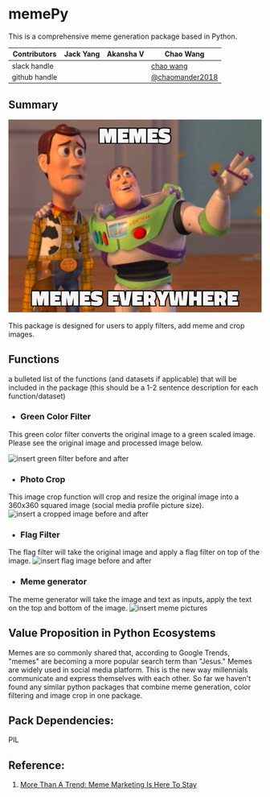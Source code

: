 # memePy
This is a comprehensive meme generation package based in Python.

|Contributors |Jack Yang| Akansha V |Chao Wang|
|---|---|---|----|
|slack handle|[]()|[]()|[chao wang]()|
|github handle|[]()|[]()|[@chaomander2018](https://github.com/chaomander2018)|

## Summary

<div>
<img src="/img/theme.png">
</div>

This package is designed for users to apply filters, add meme and crop images. 

## Functions
a bulleted list of the functions (and datasets if applicable) that will be included in the package (this should be a 1-2 sentence description for each function/dataset)

- ### Green Color Filter
This green color filter converts the original image to a green scaled image. 
Please see the original image and processed image below.

![insert green filter before and after]()

- ### Photo Crop
This image crop function will crop and resize the original image into a 360x360 squared image (social media profile picture size). 
![insert a cropped image before and after]()


- ### Flag Filter
The flag filter will take the original image and apply a flag filter on top of the image.
![insert flag image before and after]()

- ### Meme generator
The meme generator will take the image and text as inputs, apply the text on the top and bottom of the image.
![insert meme pictures]()


## Value Proposition in Python Ecosystems

Memes are so commonly shared that, according to Google Trends, "memes" are becoming a more popular search term than "Jesus."
Memes are widely used in social media platform. This is the new way millennials communicate and express themselves with each other. 
So far we haven't found any similar python packages that combine meme generation, color filtering and image crop in one package. 


## Pack Dependencies:
PIL


## Reference:
1. [More Than A Trend: Meme Marketing Is Here To Stay](https://www.forbes.com/sites/forbesagencycouncil/2018/07/19/more-than-a-trend-meme-marketing-is-here-to-stay/#4324d0322487)
